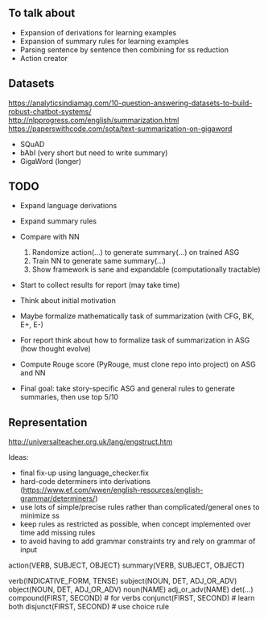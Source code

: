 ## To talk about

- Expansion of derivations for learning examples
- Expansion of summary rules for learning examples
- Parsing sentence by sentence then combining for ss reduction
- Action creator

## Datasets

https://analyticsindiamag.com/10-question-answering-datasets-to-build-robust-chatbot-systems/
http://nlpprogress.com/english/summarization.html
https://paperswithcode.com/sota/text-summarization-on-gigaword

- SQuAD
- bAbI (very short but need to write summary)
- GigaWord (longer)

## TODO

- Expand language derivations
- Expand summary rules
- Compare with NN
    1. Randomize action(...) to generate summary(...) on trained ASG
    2. Train NN to generate same summary(...)
    3. Show framework is sane and expandable (computationally tractable)

- Start to collect results for report (may take time)
- Think about initial motivation
- Maybe formalize mathematically task of summarization (with CFG, BK, E+, E-)
- For report think about how to formalize task of summarization in ASG (how thought evolve)
- Compute Rouge score (PyRouge, must clone repo into project) on ASG and NN

- Final goal: take story-specific ASG and general rules to generate summaries, then use top 5/10

## Representation

http://universalteacher.org.uk/lang/engstruct.htm

Ideas:
- final fix-up using language_checker.fix
- hard-code determiners into derivations (https://www.ef.com/wwen/english-resources/english-grammar/determiners/)
- use lots of simple/precise rules rather than complicated/general ones to minimize ss
- keep rules as restricted as possible, when concept implemented over time add missing rules
- to avoid having to add grammar constraints try and rely on grammar of input

action(VERB, SUBJECT, OBJECT)
summary(VERB, SUBJECT, OBJECT)

verb(INDICATIVE_FORM, TENSE)
subject(NOUN, DET, ADJ_OR_ADV)
object(NOUN, DET, ADJ_OR_ADV)
noun(NAME)
adj_or_adv(NAME)
det(...)
compound(FIRST, SECOND)         # for verbs
conjunct(FIRST, SECOND)         # learn both
disjunct(FIRST, SECOND)         # use choice rule